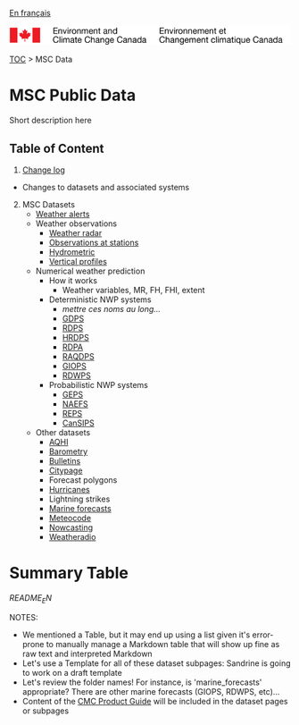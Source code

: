 [En français](readme_fr.md)

![ECCC logo](../img_eccc-logo.png)

[TOC](../readme_en.md) > MSC Data


MSC Public Data
===============

Short description here

Table of Content
----------------

1. [Change log](changelog_en.md)
  * Changes to datasets and associated systems

2. MSC Datasets
    * [Weather alerts](alerts/readme_en.md)
    * Weather observations
        * [Weather radar](obs_radar/readme_en.md)
        * [Observations at stations](obs_stations/readme.md)
        * [Hydrometric](obs_hydrometric/readme_en.md)
        * [Vertical profiles](obs_vertical-profiles/readme.md)
    * Numerical weather prediction
        * How it works
            * Weather variables, MR, FH, FHI, extent
        * Deterministic NWP systems
            * _mettre ces noms au long..._
            * [GDPS](nwp_gdps/readme_en.md)
            * [RDPS](nwp_rdps/readme_en.md)
            * [HRDPS](nwp_hrdps/readme_en.md)
            * [RDPA](nwp_rdpa/readme_en.md)
            * [RAQDPS](nwp_raqdps/readme_en.md)
            * [GIOPS](nwp_giops/readme_en.md)
            * [RDWPS](nwp_rdwps/readme_en.md)
        * Probabilistic NWP systems
            * [GEPS](nwp_geps/readme_en.md)
            * [NAEFS](nwp_naefs/readme_en.md)
            * [REPS](nwp_reps/readme_en.md)
            * [CanSIPS](nwp_cansips/readme_en.md)
    * Other datasets
        * [AQHI](aqhi/readme_en.md)
        * [Barometry](barometry/readme_en.md)
        * [Bulletins](bulletins/readme_en.md)
        * [Citypage](citypage/readme_en.md)
        * Forecast polygons
        * [Hurricanes](hurricanes/readme_en.md)
        * Lightning strikes
        * [Marine forecasts](marine-forecasts/readme_en.md)
        * [Meteocode](meteocode/readme_en.md)
        * [Nowcasting](nowcasting/readme.md)
        * [Weatheradio](weatheradio/readme_en.md)


# Summary Table
$README_EN$

NOTES:
* We mentioned a Table, but it may end up using a list given it's error-prone to manually manage a Markdown table that will show up fine as raw text and interpreted Markdown
* Let's use a Template for all of these dataset subpages: Sandrine is going to work on a draft template
* Let's review the folder names! For instance, is 'marine_forecasts' appropriate? There are other marine forecasts (GIOPS, RDWPS, etc)...
* Content of the [CMC Product Guide](http://collaboration.cmc.ec.gc.ca/cmc/cmoi/product_guide/index_e.html) will be included in the dataset pages or subpages



